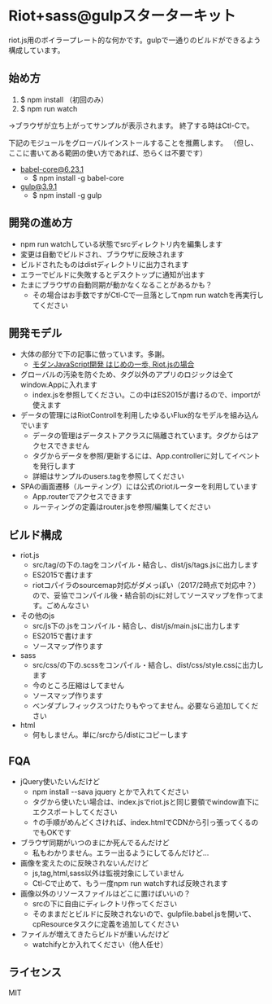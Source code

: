 

# Riot+sass@gulpスターターキット
riot.js用のボイラープレート的な何かです。gulpで一通りのビルドができるよう構成しています。


## 始め方

1. $ npm install （初回のみ）
1. $ npm run watch

→ブラウザが立ち上がってサンプルが表示されます。
終了する時はCtl-Cで。

下記のモジュールをグローバルインストールすることを推薦します。
（但し、ここに書いてある範囲の使い方であれば、恐らくは不要です）

* babel-core@6.23.1
    * $ npm install -g babel-core
* gulp@3.9.1
    * $ npm install -g gulp


## 開発の進め方

* npm run watchしている状態でsrcディレクトリ内を編集します
* 変更は自動でビルドされ、ブラウザに反映されます
* ビルドされたものはdistディレクトリに出力されます
* エラーでビルドに失敗するとデスクトップに通知が出ます
* たまにブラウザの自動同期が動かなくなることがあるかも？
    * その場合はお手数ですがCtl-Cで一旦落としてnpm run watchを再実行してください

## 開発モデル

* 大体の部分で下の記事に倣っています。多謝。
    * [モダンJavaScript開発 はじめの一歩, Riot.jsの場合]( http://blog.lebe.jp/post/150338847590/modern-javascript-riotjs )
* グローバルの汚染を防ぐため、タグ以外のアプリのロジックは全てwindow.Appに入れます
    * index.jsを参照してください。この中はES2015が書けるので、importが使えます
* データの管理にはRiotControllを利用したゆるいFlux的なモデルを組み込んでいます
    * データの管理はデータストアクラスに隔離されています。タグからはアクセスできません
    * タグからデータを参照/更新するには、App.controllerに対してイベントを発行します
    * 詳細はサンプルのusers.tagを参照してください
* SPAの画面遷移（ルーティング）には公式のriotルーターを利用しています
    * App.routerでアクセスできます
    * ルーティングの定義はrouter.jsを参照/編集してください

## ビルド構成

* riot.js
    * src/tag/の下の.tagをコンパイル・結合し、dist/js/tags.jsに出力します
    * ES2015で書けます
    * riotコパイラのsourcemap対応がダメっぽい（2017/2時点で対応中？）ので、妥協でコンパイル後・結合前のjsに対してソースマップを作ってます。ごめんなさい
* その他のjs
    * src/js下の.jsをコンパイル・結合し、dist/js/main.jsに出力します
    * ES2015で書けます
    * ソースマップ作ります
* sass
    * src/css/の下の.scssをコンパイル・結合し、dist/css/style.cssに出力します
    * 今のところ圧縮はしてません
    * ソースマップ作ります
    * ベンダプレフィックスつけたりもやってません。必要なら追加してください
* html
    * 何もしません。単に/srcから/distにコピーします

## FQA

* jQuery使いたいんだけど
    * npm install --sava jquery とかで入れてください
    * タグから使いたい場合は、index.jsでriot.jsと同じ要領でwindow直下にエクスポートしてください
    * ↑の手順がめんどくさければ、index.htmlでCDNから引っ張ってくるのでもOKです
* ブラウザ同期がいつのまにか死んでるんだけど
    * 私もわかりません。エラー出るようにしてるんだけど...
* 画像を変えたのに反映されないんだけど
    * js,tag,html,sass以外は監視対象にしていません
    * Ctl-Cで止めて、もう一度npm run watchすれば反映されます
* 画像以外のリソースファイルはどこに置けばいいの？
    * srcの下に自由にディレクトリ作ってください
    * そのままだとビルドに反映されないので、gulpfile.babel.jsを開いて、cpResourceタスクに定義を追加してください
* ファイルが増えてきたらビルドが重いんだけど
    * watchifyとか入れてください（他人任せ）

## ライセンス
MIT
